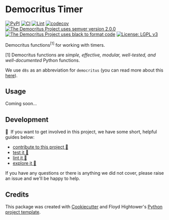 # Democritus Timer

[![PyPI](https://img.shields.io/pypi/v/d8s-timer.svg)](https://pypi.python.org/pypi/d8s-timer)
[![CI](https://github.com/democritus-project/d8s-timer/workflows/CI/badge.svg)](https://github.com/democritus-project/d8s-timer/actions)
[![Lint](https://github.com/democritus-project/d8s-timer/workflows/Lint/badge.svg)](https://github.com/democritus-project/d8s-timer/actions)
[![codecov](https://codecov.io/gh/democritus-project/d8s-timer/branch/main/graph/badge.svg?token=V0WOIXRGMM)](https://codecov.io/gh/democritus-project/d8s-timer)
[![The Democritus Project uses semver version 2.0.0](https://img.shields.io/badge/-semver%20v2.0.0-22bfda)](https://semver.org/spec/v2.0.0.html)
[![The Democritus Project uses black to format code](https://img.shields.io/badge/code%20style-black-000000.svg)](https://github.com/psf/black)
[![License: LGPL v3](https://img.shields.io/badge/License-LGPL%20v3-blue.svg)](https://choosealicense.com/licenses/lgpl-3.0/)

Democritus functions<sup>[1]</sup> for working with timers.

[1] Democritus functions are <i>simple, effective, modular, well-tested, and well-documented</i> Python functions.

We use `d8s` as an abbreviation for `democritus` (you can read more about this [here](https://github.com/democritus-project/roadmap#what-is-d8s)).

## Usage

Coming soon...

## Development

👋 &nbsp;If you want to get involved in this project, we have some short, helpful guides below:

- [contribute to this project 🥇][contributing]
- [test it 🧪][local-dev]
- [lint it 🧹][local-dev]
- [explore it 🔭][local-dev]

If you have any questions or there is anything we did not cover, please raise an issue and we'll be happy to help.

## Credits

This package was created with [Cookiecutter](https://github.com/audreyr/cookiecutter) and Floyd Hightower's [Python project template](https://github.com/fhightower-templates/python-project-template).

[contributing]: https://github.com/democritus-project/.github/blob/main/CONTRIBUTING.md#contributing-a-pr-
[local-dev]: https://github.com/democritus-project/.github/blob/main/CONTRIBUTING.md#local-development-
